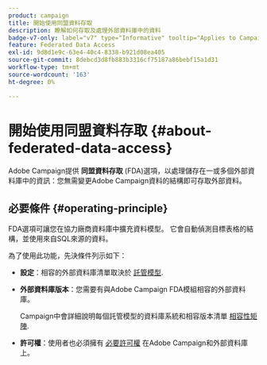 ```yaml
---
product: campaign
title: 開始使用同盟資料存取
description: 瞭解如何存取及處理外部資料庫中的資料
badge-v7-only: label="v7" type="Informative" tooltip="Applies to Campaign Classic v7 only"
feature: Federated Data Access
exl-id: 9d8d1e9c-63e4-40c4-8338-b921d08ea405
source-git-commit: 8debcd3d8fb883b3316cf75187a86bebf15a1d31
workflow-type: tm+mt
source-wordcount: '163'
ht-degree: 0%

---
```


# 開始使用同盟資料存取 {#about-federated-data-access}



Adobe Campaign提供 **同盟資料存取** (FDA)選項，以處理儲存在一或多個外部資料庫中的資訊：您無需變更Adobe Campaign資料的結構即可存取外部資料。

## 必要條件 {#operating-principle}

FDA選項可讓您在協力廠商資料庫中擴充資料模型。 它會自動偵測目標表格的結構，並使用來自SQL來源的資料。

為了使用此功能，先決條件列示如下：

* **設定**：相容的外部資料庫清單取決於 [託管模型](../../installation/using/hosting-models.md).
* **外部資料庫版本**：您需要有與Adobe Campaign FDA模組相容的外部資料庫。

   Campaign中會詳細說明每個託管模型的資料庫系統和相容版本清單 [相容性矩陣](../../rn/using/compatibility-matrix.md#FederatedDataAccessFDA).

* **許可權**：使用者也必須擁有 [必要許可權](../../installation/using/remote-database-access-rights.md) 在Adobe Campaign和外部資料庫上。

